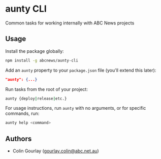 # aunty CLI

Common tasks for working internally with ABC News projects

## Usage

Install the package globally:

```bash
npm install -g abcnews/aunty-cli
```

Add an `aunty` property to your `package.json` file (you'll extend this later):

```json
"aunty": {...}
```

Run tasks from the root of your project:

```bash
aunty {deploy|release|etc.}
```

For usage instructions, run `aunty` with no arguments, or for specific commands, run:

```bash
aunty help <command>
```

## Authors

- Colin Gourlay ([gourlay.colin@abc.net.au](mailto:gourlay.colin@abc.net.au))
